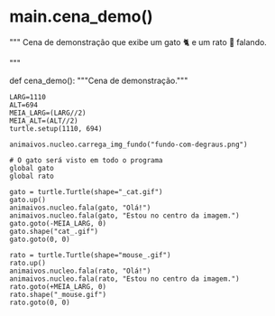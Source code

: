 # main.cena_demo()

"""
Cena de demonstração que exibe um gato :cat2: e um rato :mouse2: falando.

"""


def cena_demo():
    """Cena de demonstração."""

    LARG=1110
    ALT=694
    MEIA_LARG=(LARG//2)
    MEIA_ALT=(ALT//2)
    turtle.setup(1110, 694)

    animaivos.nucleo.carrega_img_fundo("fundo-com-degraus.png")

    # O gato será visto em todo o programa
    global gato
    global rato

    gato = turtle.Turtle(shape="_cat.gif")
    gato.up()
    animaivos.nucleo.fala(gato, "Olá!")
    animaivos.nucleo.fala(gato, "Estou no centro da imagem.")
    gato.goto(-MEIA_LARG, 0)
    gato.shape("cat_.gif")
    gato.goto(0, 0)

    rato = turtle.Turtle(shape="mouse_.gif")
    rato.up()
    animaivos.nucleo.fala(rato, "Olá!")
    animaivos.nucleo.fala(rato, "Estou no centro da imagem.")
    rato.goto(+MEIA_LARG, 0)
    rato.shape("_mouse.gif")
    rato.goto(0, 0)